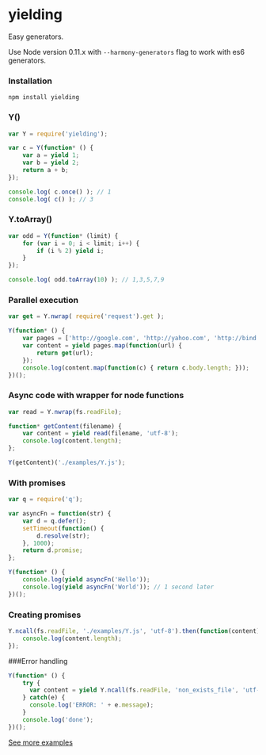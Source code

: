 yielding
========
Easy generators.

Use Node version 0.11.x with `--harmony-generators` flag to work with es6 generators.
### Installation
```
npm install yielding
```
### Y()
```js
var Y = require('yielding');

var c = Y(function* () {
    var a = yield 1;
    var b = yield 2;
    return a + b;
});

console.log( c.once() ); // 1
console.log( c() ); // 3
```
### Y.toArray()
```js
var odd = Y(function* (limit) {
    for (var i = 0; i < limit; i++) {
        if (i % 2) yield i;
    }
});

console.log( odd.toArray(10) ); // 1,3,5,7,9
```
### Parallel execution
```js
var get = Y.nwrap( require('request').get );

Y(function* () {
    var pages = ['http://google.com', 'http://yahoo.com', 'http://bind.com'];
    var content = yield pages.map(function(url) {
        return get(url);
    });
    console.log(content.map(function(c) { return c.body.length; }));
})();
```
### Async code with wrapper for node functions
```js
var read = Y.nwrap(fs.readFile);

function* getContent(filename) {
    var content = yield read(filename, 'utf-8');
    console.log(content.length);
};

Y(getContent)('./examples/Y.js');
```
### With promises
```js
var q = require('q');

var asyncFn = function(str) {
    var d = q.defer();
    setTimeout(function() {
        d.resolve(str);
    }, 1000);
    return d.promise;
};

Y(function* () {
    console.log(yield asyncFn('Hello'));
    console.log(yield asyncFn('World')); // 1 second later
})();
```
### Creating promises
```js
Y.ncall(fs.readFile, './examples/Y.js', 'utf-8').then(function(content) {
    console.log(content.length);
});
```
###Error handling
```js
Y(function* () {
    try { 
      var content = yield Y.ncall(fs.readFile, 'non_exists_file', 'utf-8');
    } catch(e) {
      console.log('ERROR: ' + e.message);
    }
    console.log('done');
})();
```
[See more examples](https://github.com/mikach/yielding/tree/master/examples)
